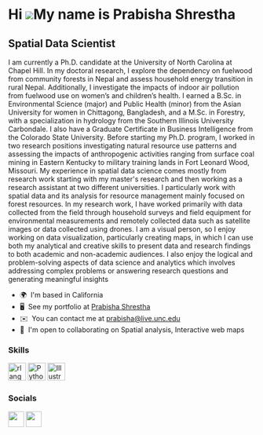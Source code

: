 Hi ![](https://user-images.githubusercontent.com/18350557/176309783-0785949b-9127-417c-8b55-ab5a4333674e.gif)My name is Prabisha Shrestha
=========================================================================================================================================

Spatial Data Scientist
----------------------

I am currently a Ph.D. candidate at the University of North Carolina at Chapel Hill. In my doctoral research, I explore the dependency on fuelwood from community forests in Nepal and assess household energy transition in rural Nepal. Additionally, I investigate the impacts of indoor air pollution from fuelwood use on women’s and children’s health. I earned a B.Sc. in Environmental Science (major) and Public Health (minor) from the Asian University for women in Chittagong, Bangladesh, and a M.Sc. in Forestry, with a specialization in hydrology from the Southern Illinois University Carbondale. I also have a Graduate Certificate in Business Intelligence from the Colorado State University. Before starting my Ph.D. program, I worked in two research positions investigating natural resource use patterns and assessing the impacts of anthropogenic activities ranging from surface coal mining in Eastern Kentucky to military training lands in Fort Leonard Wood, Missouri. My experience in spatial data science comes mostly from research work starting with my master's research and then working as a research assistant at two different universities. I particularly work with spatial data and its analysis for resource management mainly focused on forest resources. In my research work, I have worked primarily with data collected from the field through household surveys and field equipment for environmental measurements and remotely collected data such as satellite images or data collected using drones. I am a visual person, so I enjoy working on data visualization, particularly creating maps, in which I can use both my analytical and creative skills to present data and research findings to both academic and non-academic audiences. I also enjoy the logical and problem-solving aspects of data science and analytics which involves addressing complex problems or answering research questions and generating meaningful insights

*   🌍  I'm based in California
*   🖥️  See my portfolio at [Prabisha Shrestha](http://prabisha.shrestha.com/portfolio )
*   ✉️  You can contact me at [prabisha@live.unc.edu](mailto:prabisha@live.unc.edu)
*   🤝  I'm open to collaborating on Spatial analysis, Interactive web maps

### Skills
<p align="left">
<a href="https://www.r-project.org/" target="_blank" rel="noreferrer"><img src="https://raw.githubusercontent.com/danielcranney/readme-generator/main/public/icons/skills/rlang-colored.svg" width="36" height="36" alt="rlang" /></a>
<a href="https://www.python.org/" target="_blank" rel="noreferrer"><img src="https://raw.githubusercontent.com/danielcranney/readme-generator/main/public/icons/skills/python-colored.svg" width="36" height="36" alt="Python" /></a>
<a href="adobe.com/uk/products/illustrator.html" target="_blank" rel="noreferrer"><img src="https://raw.githubusercontent.com/danielcranney/readme-generator/main/public/icons/skills/illustrator-colored.svg" width="36" height="36" alt="Illustrator" /></a>
</p>
                    
### Socials

<p align="left"> <a href="https://www.github.com/Prabisha" target="_blank" rel="noreferrer"><img src="https://raw.githubusercontent.com/danielcranney/readme-generator/main/public/icons/socials/github.svg" width="32" height="32" /></a> <a href="https://www.linkedin.com/in/prabishashrestha/" target="_blank" rel="noreferrer"><img src="https://raw.githubusercontent.com/danielcranney/readme-generator/main/public/icons/socials/linkedin.svg" width="32" height="32" /></a></p>
